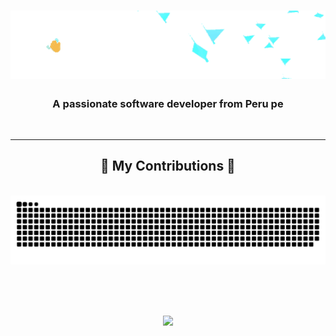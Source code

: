 
<h1 align="center">
    <img src="https://github.com/vglennlq7/vglennlq7/blob/main/intro.gif" width="1000" />
</h1>


<h3 align="center">A passionate software developer from Peru pe</h3>

<br/>


<hr/>

<div align="center">
  <h2>🐍 My Contributions 🐍</h2>
  <br>
  <img alt="snake eating my contributions" src="https://raw.githubusercontent.com/salesp07/salesp07/output/github-contribution-grid-snake.svg" />
  
  <br/><br/><br/>
</div>
<div align=center>
<a href="https://open.spotify.com/user/31u6nvuhmbkiomuyjloy3vidtiea">
    <img src="https://spotify-playground-tawny.vercel.app/api/spotify">
<a/>
<div/>

